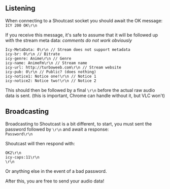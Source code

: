 ## Listening
When connecting to a Shoutcast socket you should await the OK message:  
`ICY 200 OK\r\n`  
  
If you receive this message, it's safe to assume that it will be followed up with the stream meta data: *comments do not work obviously*
```
Icy-MetaData: 0\r\n // Stream does not support metadata
icy-br: 0\r\n // Bitrate
icy-genre: Anime\r\n // Genre
icy-name: AnimeFm\r\n // Stream name
icy-url: http://turboweeb.com\r\n // Stream website
icy-pub: 0\r\n // Public? (does nothing)
icy-notice1: Notice one!\r\n // Notice 1
icy-notice2: Notice two!\r\n // Notice 2
```  
  
This should then be followed by a final `\r\n` before the actual raw audio data is sent. (this is important, Chrome can handle without it, but VLC won't)

## Broadcasting
Broadcasting to Shoutcast is a bit different, to start, you must sent the password followed by `\r\n` and await a response:  
`Password\r\n`  
  
Shoutcast will then respond with:
```
OK2\r\n
icy-caps:11\r\n
\r\n
```
Or anything else in the event of a bad password.  
  
After this, you are free to send your audio data!